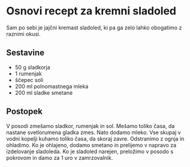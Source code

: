 # Osnovi recept za kremni sladoled

Sam po sebi je jajčni kremast sladoled, ki pa ga zelo lahko obogatimo z raznimi okusi.

## Sestavine

 * 50 g sladkorja
 * 1 rumenjak
 * ščepec soli
 * 200 ml polnomastnega mleka
 * 200 ml sladke smetane

## Postopek
 
V posodi zmešamo sladkor, rumenjak in sol. Mešamo toliko časa, da nastane svetlorumena gladka zmes. Nato dodamo mleko. Vse skupaj v vodni kopelji kuhamo toliko časa, da skoraj zavre. Odstranimo z ognja in ohladimo. Ko je ohlajeno, dodamo smetano in prelijemo v napravo za izdelovanje sladoleda. Ko je sladoled narejen, preložimo v posodo s pokrovom in damo za 1 uro v zamrzovalnik.
